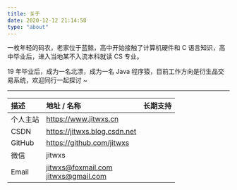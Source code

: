 ```yaml
---
title: 关于
date: 2020-12-12 21:14:58
type: "about"
---
```


一枚年轻的码农，老家位于蓝鲸，高中开始接触了计算机硬件和 C 语言知识，高中毕业后，进入当地某不入流本科就读 CS 专业。

19 年毕业后，成为一名北漂，成为一名 Java 程序猿，目前工作方向是衍生品交易系统，欢迎同行一起探讨 ~

---

| 描述     | 地址 / 名称                            |                       长期支持                        |
| :------- | :------------------------------------- | :---------------------------------------------------: |
| 个人主站 | https://www.jitwxs.cn                  | <i class="fa fa-check-circle" aria-hidden="true"></i> |
| CSDN     | https://jitwxs.blog.csdn.net           | <i class="fa fa-check-circle" aria-hidden="true"></i> |
| GitHub   | https://github.com/jitwxs              | <i class="fa fa-check-circle" aria-hidden="true"></i> |
| 微信     | jitwxs                                 | <i class="fa fa-minus-circle" aria-hidden="true"></i> |
| Email    | jitwxs@foxmail.com<br>jitwxs@gmail.com | <i class="fa fa-check-circle" aria-hidden="true"></i> |
